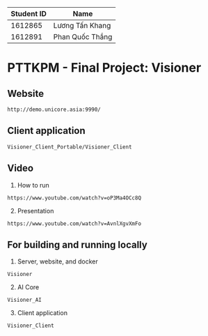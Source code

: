 |Student ID|Name
|----------|---|
|1612865|Lương Tấn Khang|
|1612891|Phan Quốc Thắng|

# PTTKPM - Final Project: Visioner
## Website
```
http://demo.unicore.asia:9990/
```
## Client application
```
Visioner_Client_Portable/Visioner_Client
```
## Video
1. How to run
```
https://www.youtube.com/watch?v=oP3Ma4OCc8Q
```
2. Presentation
```
https://www.youtube.com/watch?v=AvnlXgvXmFo
```
## For building and running locally
1. Server, website, and docker
```
Visioner
```
2. AI Core
```
Visioner_AI
```
3. Client application
```
Visioner_Client
```
